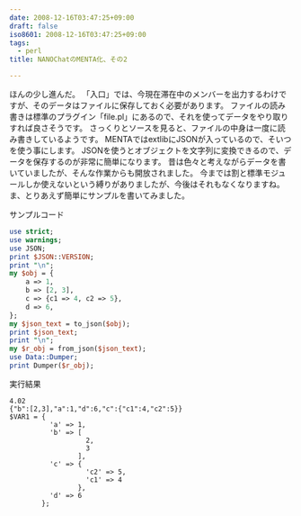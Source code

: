 ```yaml
---
date: 2008-12-16T03:47:25+09:00
draft: false
iso8601: 2008-12-16T03:47:25+09:00
tags:
  - perl
title: NANOChatのMENTA化、その2

---
```


ほんの少し進んだ。
「入口」では、今現在滞在中のメンバーを出力するわけですが、そのデータはファイルに保存しておく必要があります。
ファイルの読み書きは標準のプラグイン「file.pl」にあるので、それを使ってデータをやり取りすれば良さそうです。
さっくりとソースを見ると、ファイルの中身は一度に読み書きしているようです。
MENTAではextlibにJSONが入っているので、そいつを使う事にします。
JSONを使うとオブジェクトを文字列に変換できるので、データを保存するのが非常に簡単になります。
昔は色々と考えながらデータを書いていましたが、そんな作業からも開放されました。
今までは割と標準モジュールしか使えないという縛りがありましたが、今後はそれもなくなりますね。
ま、とりあえず簡単にサンプルを書いてみました。


サンプルコード

```perl
use strict;
use warnings;
use JSON;
print $JSON::VERSION;
print "\n";
my $obj = {
    a => 1,
    b => [2, 3],
    c => {c1 => 4, c2 => 5},
    d => 6,
};
my $json_text = to_json($obj);
print $json_text;
print "\n";
my $r_obj = from_json($json_text);
use Data::Dumper;
print Dumper($r_obj);
```

実行結果

```text
4.02
{"b":[2,3],"a":1,"d":6,"c":{"c1":4,"c2":5}}
$VAR1 = {
          'a' => 1,
          'b' => [
                   2,
                   3
                 ],
          'c' => {
                   'c2' => 5,
                   'c1' => 4
                 },
          'd' => 6
        };
```
